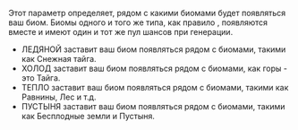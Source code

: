Этот параметр определяет, рядом с какими биомами будет появляться ваш биом. Биомы одного и того же типа, как правило
, появляются вместе и имеют один и тот же пул шансов при генерации.

* ЛЕДЯНОЙ заставит ваш биом появляться рядом с биомами, такими как Снежная тайга.
* ХОЛОД заставит ваш биом появляться рядом с биомами, как горы - это Тайга.
* ТЕПЛО заставит ваш биом появляться рядом с биомами, такими как Равнины, Лес и т.д.
* ПУСТЫНЯ заставит ваш биом появляться рядом с биомами, такими как Бесплодные земли и Пустыня.